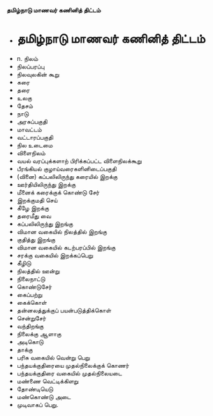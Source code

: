**தமிழ்நாடு மாணவர் கணினித் திட்டம்**
- # தமிழ்நாடு மாணவர் கணினித் திட்டம்
- n. நிலம்
- நிலப்பரப்பு
- நிலவுலகின் கூறு
- கரை
- தரை
- உலகு
- தேசம்
- நாடு
- அரசுப்பகுதி
- மாவட்டம்
- வட்டாரப்பகுதி
- நில உடைமை
- விளைநிலம்
- வயல் வரப்புக்களாற் பிரிக்கப்பட்ட விளைநிலக்கூறு
- பீரங்கியல் குழாய்வரைகளினிடைப்பகுதி
- (வினை) கப்பலிலிருந்து கரையில் இறக்கு
- ஊர்தியிலிருந்து இறக்கு
- மீனைக் கரைக்குக் கொண்டு சேர்
- இறக்குமதி செய்
- கீழே இறக்கு
- தரைமீது வை
- கப்பலிலிருந்து இறங்கு
- விமான வகையில் நிலத்தில் இறங்கு
- குதித்து இறங்கு
- விமான வகையில் கடற்பரப்பில் இறங்கு
- சரக்கு வகையில் இறக்கப்பெறு
- கீழிடு
- நிலத்தில் ஊன்று
- நிலைநாட்டு
- கொண்டுசேர்
- கைப்பற்று
- கைக்கொள்
- தன்னலத்துக்குப் பயன்படுத்திக்கொள்
- சென்றுசேர்
- வந்திறங்கு
- நிலைக்கு ஆளாகு
- அடிகொடு
- தாக்கு
- பரிசு வகையில் வென்று பெறு
- பந்தயக்குதிரையை முதல்நிலைக்குக் கொணர்
- பந்தயக்குதிரை வகையில் முதல்நிலையடை
- மண்ணை வெட்டிக்கிளறு
- தோண்டியெடு
- மண்கொண்டு அடை
- முடிவாகப் பெறு.

